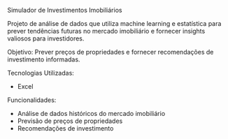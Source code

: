 Simulador de Investimentos Imobiliários

Projeto de análise de dados que utiliza machine learning e estatística para prever tendências futuras no mercado imobiliário e fornecer insights valiosos para investidores.

Objetivo:
Prever preços de propriedades e fornecer recomendações de investimento informadas.

Tecnologias Utilizadas:

- Excel
  
Funcionalidades:

- Análise de dados históricos do mercado imobiliário
- Previsão de preços de propriedades
- Recomendações de investimento
